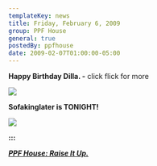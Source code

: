 ```yaml
---
templateKey: news
title: Friday, February 6, 2009
group: PPF House
general: true
postedBy: ppfhouse
date: 2009-02-07T01:00:00-05:00
---
```

**Happy Birthday Dilla. -** click flick for more

[![](http://4.bp.blogspot.com/_AtvhgDBDzxI/RoxGzq7Hf4I/AAAAAAAAAAs/Bvah7EARxwk/s400/J-dilla-.jpg)  
 ](http://www.ppfhouse.com/music/leo37)

**Sofakinglater is TONIGHT!**

![](http://c1.ac-images.myspacecdn.com/images02/27/l_787a955ed0af40acb278725068865394.jpg)

**:::**

[***PPF House: Raise It Up.***](http://www.myspace.com/ppfhouse)